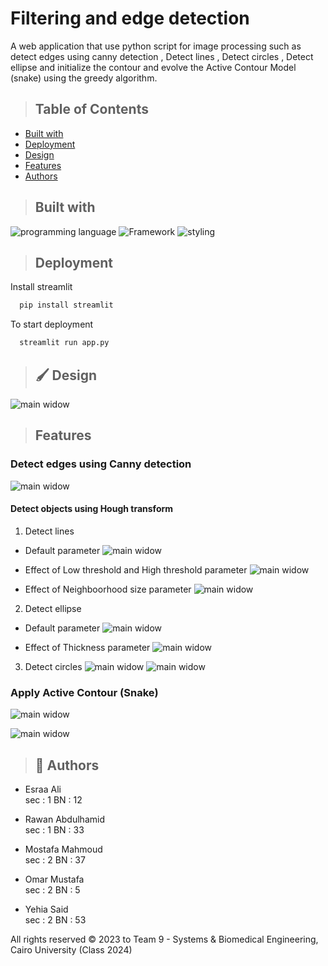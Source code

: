 # Filtering and edge detection

A web application that use python script for image processing such as detect edges using canny detection , Detect lines , Detect circles , Detect ellipse and initialize the contour and evolve the Active Contour Model (snake) using the greedy algorithm.

> ## Table of Contents

- [Built with](#Built-with)
- [Deployment](#Deployment)
- [Design](#Design)
- [Features](#Features)
- [Authors](#Authors)


> ## Built with

![programming language](https://img.shields.io/badge/programmig%20language-Python-red)
![Framework](https://img.shields.io/badge/Framework-Streamlit-blue)
![styling](https://img.shields.io/badge/Styling-CSS-ff69b4)


> ## Deployment

 Install streamlit

```bash
  pip install streamlit
```

To start deployment 
```bash
  streamlit run app.py
```

> ## 🖌️ Design

![main widow](./Demo/Home.png)


> ## Features
###  Detect edges using Canny detection

![main widow](./Demo/canny.gif)


#### Detect objects using Hough transform
1. Detect lines
- Default parameter
![main widow](./Demo/line1.png)

- Effect of Low threshold and High threshold parameter
![main widow](./Demo/line2.png)

- Effect of Neighboorhood size parameter
![main widow](./Demo/line3.png)



2. Detect ellipse
- Default parameter
![main widow](./Demo/ellipse1.png)

- Effect of Thickness parameter
![main widow](./Demo/ellipse2.png)

3. Detect circles
![main widow](./Demo/c1.jpeg)
![main widow](./Demo/c2.jpeg)





###  Apply Active Contour (Snake)
![main widow](./Demo/snake.png)

![main widow](./Demo/snake2.png)



> ## 🔗 Authors
- Esraa Ali         
sec : 1   BN : 12

- Rawan Abdulhamid  
sec : 1   BN : 33

- Mostafa Mahmoud   
sec : 2   BN : 37

- Omar Mustafa      
sec : 2   BN : 5  

- Yehia Said        
sec : 2   BN : 53 


All rights reserved © 2023 to Team 9 - Systems & Biomedical Engineering, Cairo University (Class 2024)
